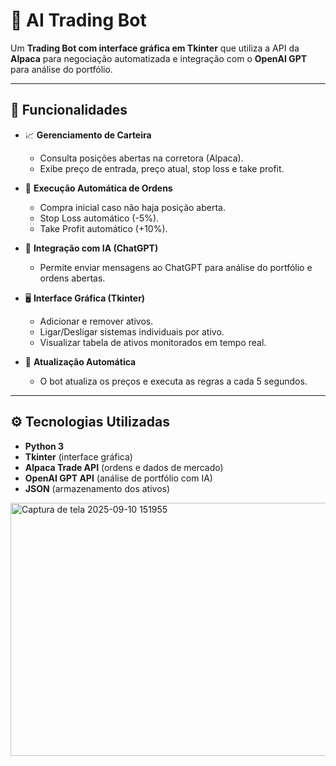 # 🐍 AI Trading Bot

Um **Trading Bot com interface gráfica em Tkinter** que utiliza a API da **Alpaca** para negociação automatizada e integração com o **OpenAI GPT** para análise do portfólio.

---

## 🚀 Funcionalidades

- 📈 **Gerenciamento de Carteira**  
  - Consulta posições abertas na corretora (Alpaca).  
  - Exibe preço de entrada, preço atual, stop loss e take profit.  

- 🤖 **Execução Automática de Ordens**  
  - Compra inicial caso não haja posição aberta.  
  - Stop Loss automático (-5%).  
  - Take Profit automático (+10%).  

- 💬 **Integração com IA (ChatGPT)**  
  - Permite enviar mensagens ao ChatGPT para análise do portfólio e ordens abertas.  

- 🖥️ **Interface Gráfica (Tkinter)**  
  - Adicionar e remover ativos.  
  - Ligar/Desligar sistemas individuais por ativo.  
  - Visualizar tabela de ativos monitorados em tempo real.  

- 🔄 **Atualização Automática**  
  - O bot atualiza os preços e executa as regras a cada 5 segundos.  

---

## ⚙️ Tecnologias Utilizadas

- **Python 3**
- **Tkinter** (interface gráfica)
- **Alpaca Trade API** (ordens e dados de mercado)
- **OpenAI GPT API** (análise de portfólio com IA)
- **JSON** (armazenamento dos ativos)


<img width="510" height="405" alt="Captura de tela 2025-09-10 151955" src="https://github.com/user-attachments/assets/0d4f18ae-62c8-43ca-94cf-214bd4f0e09c" />



